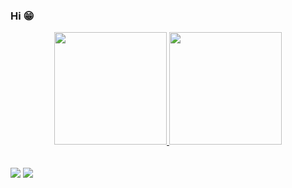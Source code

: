 ### Hi 😁

<div align="center">
  <a href="https://github.com/rafaelb13">
  <img height="180em" src="https://github-readme-stats.vercel.app/api?username=rafaelb13&show_icons=true&theme=dark&include_all_commits=true&count_private=true"/>
  <img height="180em" src="https://github-readme-stats.vercel.app/api/top-langs/?username=rafaelb13&layout=compact&langs_count=7&theme=dark"/>
</div>
<br>
<br>
<a href="https://www.linkedin.com/in/rafaelsfborgesh" target="_blank"><img src="https://img.shields.io/badge/-LinkedIn-%230077B5?style=for-the-badge&logo=linkedin&logoColor=white" target="_blank"></a> 
<a href = "mailto:rafaelborgesdev@gmail.com"><img src="https://img.shields.io/badge/-Gmail-%23333?style=for-the-badge&logo=gmail&logoColor=white" target="_blank"></a>
<br>
<br>

